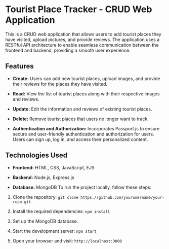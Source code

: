 # Tourist Place Tracker - CRUD Web Application

This is a CRUD web application that allows users to add tourist places they have visited, upload pictures, and provide reviews. The application uses a RESTful API architecture to enable seamless communication between the frontend and backend, providing a smooth user experience.

## Features

- **Create:** Users can add new tourist places, upload images, and provide their reviews for the places they have visited.

- **Read:** View the list of tourist places along with their respective images and reviews.

- **Update:** Edit the information and reviews of existing tourist places.

- **Delete:** Remove tourist places that users no longer want to track.

- **Authentication and Authorization:** Incorporates Passport.js to ensure secure and user-friendly authentication and authorization for users. Users can sign up, log in, and access their personalized content.

## Technologies Used

- **Frontend:** HTML, CSS, JavaScript, EJS 

- **Backend:** Node.js, Express.js 

- **Database:** MongoDB 
To run the project locally, follow these steps:

1. Clone the repository: `git clone https://github.com/yourusername/your-repo.git`

2. Install the required dependencies: `npm install`

3. Set up the MongoDB database.

4. Start the development server: `npm start`

5. Open your browser and visit: `http://localhost:3000`
